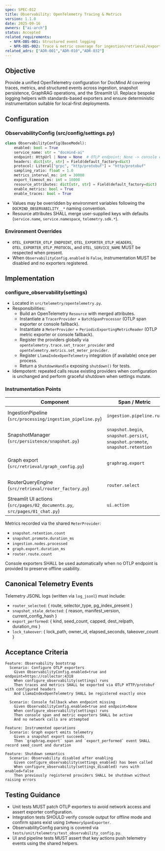 ```yaml
---
spec: SPEC-012
title: Observability: OpenTelemetry Tracing & Metrics
version: 1.1.0
date: 2025-09-16
owners: ["ai-arch"]
status: Accepted
related_requirements:
  - NFR-OBS-001: Structured event logging
  - NFR-OBS-002: Trace & metric coverage for ingestion/retrieval/export
related_adrs: ["ADR-001","ADR-010","ADR-032"]
---
```


## Objective

Provide a unified OpenTelemetry configuration for DocMind AI covering traces, metrics, and structured events across ingestion, snapshot persistence, GraphRAG operations, and the Streamlit UI. Replace bespoke logging helpers with standards-based exporters and ensure deterministic instrumentation suitable for local-first deployments.

## Configuration

### ObservabilityConfig (src/config/settings.py)

```python
class ObservabilityConfig(BaseModel):
    enabled: bool = True
    service_name: str = "docmind-ai"
    endpoint: HttpUrl | None = None  # OTLP endpoint; None -> console exporters
    headers: dict[str, str] = Field(default_factory=dict)
    protocol: Literal["grpc", "http/protobuf"] = "http/protobuf"
    sampling_ratio: float = 1.0
    metrics_interval_ms: int = 30000
    export_timeout_ms: int = 10000
    resource_attributes: dict[str, str] = Field(default_factory=dict)
    enable_metrics: bool = True
    enable_traces: bool = True
```

- Values may be overridden by environment variables following the `DOCMIND_OBSERVABILITY__*` naming convention.
- Resource attributes SHALL merge user-supplied keys with defaults (`service.name`, `service.namespace`, `telemetry.sdk.*`).

### Environment Overrides

- `OTEL_EXPORTER_OTLP_ENDPOINT`, `OTEL_EXPORTER_OTLP_HEADERS`, `OTEL_EXPORTER_OTLP_PROTOCOL`, and `OTEL_SERVICE_NAME` MUST be respected when present.
- When `ObservabilityConfig.enabled` is `False`, instrumentation MUST be disabled and no exporters registered.

## Implementation

### configure_observability(settings)

- Located in `src/telemetry/opentelemetry.py`.
- Responsibilities:
  - Build an OpenTelemetry `Resource` with merged attributes.
  - Instantiate a `TracerProvider` + `BatchSpanProcessor` (OTLP span exporter or console fallback).
  - Instantiate a `MeterProvider` + `PeriodicExportingMetricReader` (OTLP metric exporter or console fallback).
  - Register the providers globally via `opentelemetry.trace.set_tracer_provider` and `opentelemetry.metrics.set_meter_provider`.
  - Register `LlamaIndexOpenTelemetry` integration (if available) once per process.
  - Return a `ShutdownHandle` exposing `shutdown()` for tests.
- Idempotent: repeated calls reuse existing providers when configuration is unchanged and perform graceful shutdown when settings mutate.

### Instrumentation Points

| Component | Span / Metric | Attributes |
|-----------|---------------|------------|
| IngestionPipeline (`src/processing/ingestion_pipeline.py`) | `ingestion.pipeline.run` | `document_count`, `pipeline_id`, `cache_hit_ratio` |
| SnapshotManager (`src/persistence/snapshot.py`) | `snapshot.begin`, `snapshot.persist`, `snapshot.promote`, `snapshot.retention` | `snapshot_id`, `corpus_hash`, `config_hash`, `graph_export_count` |
| Graph export (`src/retrieval/graph_config.py`) | `graphrag.export` | `snapshot_id`, `export_format`, `seed_count`, `duration_ms` |
| RouterQueryEngine (`src/retrieval/router_factory.py`) | `router.select` | `route`, `pg_index_present`, `selector_type` |
| Streamlit UI actions (`src/pages/02_documents.py`, `src/pages/01_chat.py`) | `ui.action` | `action`, `success`, `snapshot_id` |

Metrics recorded via the shared `MeterProvider`:

- `snapshot.retention.count`
- `snapshot.promote.duration_ms`
- `ingestion.nodes.processed`
- `graph.export.duration_ms`
- `router.route.count`

Console exporters SHALL be used automatically when no OTLP endpoint is provided to preserve offline usability.

## Canonical Telemetry Events

Telemetry JSONL logs (written via `log_jsonl`) must include:

- `router_selected`: { route, selector_type, pg_index_present }
- `snapshot_stale_detected`: { reason, manifest_version, current_config_hash }
- `export_performed`: { kind, seed_count, capped, dest_relpath, duration_ms }
- `lock_takeover`: { lock_path, owner_id, elapsed_seconds, takeover_count }

## Acceptance Criteria

```gherkin
Feature: Observability bootstrap
  Scenario: Configure OTLP exporters
    Given ObservabilityConfig.enabled=true and endpoint=https://collector:4318
    When configure_observability(settings) runs
    Then traces and metrics SHALL be exported via OTLP HTTP/protobuf with configured headers
    And LlamaIndexOpenTelemetry SHALL be registered exactly once

  Scenario: Console fallback when endpoint missing
    Given ObservabilityConfig.enabled=true and endpoint=None
    When configure_observability(settings) runs
    Then console span and metric exporters SHALL be active
    And no network calls are attempted

Feature: Instrumented operations
  Scenario: Graph export emits telemetry
    Given a snapshot export succeeds
    Then `graphrag.export` span and `export_performed` event SHALL record seed_count and duration

Feature: Shutdown semantics
  Scenario: Observability disabled after enabling
    Given configure_observability(settings_enabled) has been called
    When configure_observability(settings_disabled) runs with enabled=false
    Then previously registered providers SHALL be shutdown without raising errors
```

## Testing Guidance

- Unit tests MUST patch OTLP exporters to avoid network access and assert exporter configuration.
- Integration tests SHOULD verify console output for offline mode and confirm spans exist using `InMemorySpanExporter`.
- ObservabilityConfig parsing is covered via `tests/unit/telemetry/test_observability_config.py`.
- UI and pipeline tests MUST assert that key actions push telemetry events using the shared helpers.
